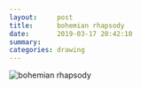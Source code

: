```yaml
---
layout:     post
title:      bohemian rhapsody
date:       2019-03-17 20:42:10
summary:    
categories: drawing
---
```

![bohemian rhapsody](/images/diary/bohemian-rhapsody.png ".")
